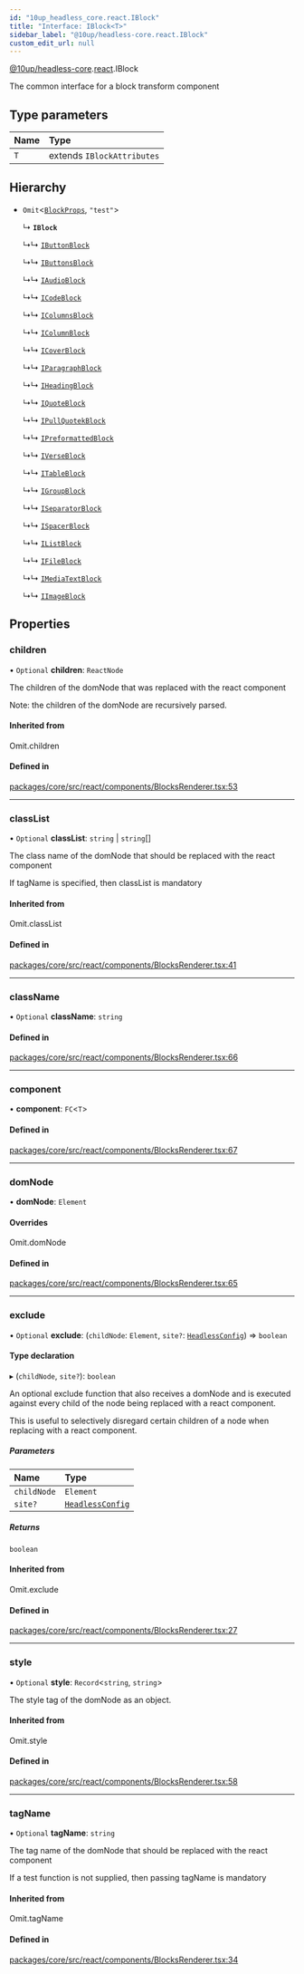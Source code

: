 ```yaml
---
id: "10up_headless_core.react.IBlock"
title: "Interface: IBlock<T>"
sidebar_label: "@10up/headless-core.react.IBlock"
custom_edit_url: null
---
```


[@10up/headless-core](../modules/10up_headless_core.md).[react](../namespaces/10up_headless_core.react.md).IBlock

The common interface for a block transform component

## Type parameters

| Name | Type |
| :------ | :------ |
| `T` | extends `IBlockAttributes` |

## Hierarchy

- `Omit`<[`BlockProps`](10up_headless_core.react.BlockProps.md), ``"test"``\>

  ↳ **`IBlock`**

  ↳↳ [`IButtonBlock`](10up_headless_core.react.IButtonBlock.md)

  ↳↳ [`IButtonsBlock`](10up_headless_core.react.IButtonsBlock.md)

  ↳↳ [`IAudioBlock`](10up_headless_core.react.IAudioBlock.md)

  ↳↳ [`ICodeBlock`](10up_headless_core.react.ICodeBlock.md)

  ↳↳ [`IColumnsBlock`](10up_headless_core.react.IColumnsBlock.md)

  ↳↳ [`IColumnBlock`](10up_headless_core.react.IColumnBlock.md)

  ↳↳ [`ICoverBlock`](10up_headless_core.react.ICoverBlock.md)

  ↳↳ [`IParagraphBlock`](10up_headless_core.react.IParagraphBlock.md)

  ↳↳ [`IHeadingBlock`](10up_headless_core.react.IHeadingBlock.md)

  ↳↳ [`IQuoteBlock`](10up_headless_core.react.IQuoteBlock.md)

  ↳↳ [`IPullQuotekBlock`](10up_headless_core.react.IPullQuotekBlock.md)

  ↳↳ [`IPreformattedBlock`](10up_headless_core.react.IPreformattedBlock.md)

  ↳↳ [`IVerseBlock`](10up_headless_core.react.IVerseBlock.md)

  ↳↳ [`ITableBlock`](10up_headless_core.react.ITableBlock.md)

  ↳↳ [`IGroupBlock`](10up_headless_core.react.IGroupBlock.md)

  ↳↳ [`ISeparatorBlock`](10up_headless_core.react.ISeparatorBlock.md)

  ↳↳ [`ISpacerBlock`](10up_headless_core.react.ISpacerBlock.md)

  ↳↳ [`IListBlock`](10up_headless_core.react.IListBlock.md)

  ↳↳ [`IFileBlock`](10up_headless_core.react.IFileBlock.md)

  ↳↳ [`IMediaTextBlock`](10up_headless_core.react.IMediaTextBlock.md)

  ↳↳ [`IImageBlock`](10up_headless_core.react.IImageBlock.md)

## Properties

### children

• `Optional` **children**: `ReactNode`

The children of the domNode that was replaced with the react component

Note: the children of the domNode are recursively parsed.

#### Inherited from

Omit.children

#### Defined in

[packages/core/src/react/components/BlocksRenderer.tsx:53](https://github.com/10up/headless/blob/5293da0/packages/core/src/react/components/BlocksRenderer.tsx#L53)

___

### classList

• `Optional` **classList**: `string` \| `string`[]

The class name of the domNode that should be replaced with the react component

If tagName is specified, then classList is mandatory

#### Inherited from

Omit.classList

#### Defined in

[packages/core/src/react/components/BlocksRenderer.tsx:41](https://github.com/10up/headless/blob/5293da0/packages/core/src/react/components/BlocksRenderer.tsx#L41)

___

### className

• `Optional` **className**: `string`

#### Defined in

[packages/core/src/react/components/BlocksRenderer.tsx:66](https://github.com/10up/headless/blob/5293da0/packages/core/src/react/components/BlocksRenderer.tsx#L66)

___

### component

• **component**: `FC`<`T`\>

#### Defined in

[packages/core/src/react/components/BlocksRenderer.tsx:67](https://github.com/10up/headless/blob/5293da0/packages/core/src/react/components/BlocksRenderer.tsx#L67)

___

### domNode

• **domNode**: `Element`

#### Overrides

Omit.domNode

#### Defined in

[packages/core/src/react/components/BlocksRenderer.tsx:65](https://github.com/10up/headless/blob/5293da0/packages/core/src/react/components/BlocksRenderer.tsx#L65)

___

### exclude

• `Optional` **exclude**: (`childNode`: `Element`, `site?`: [`HeadlessConfig`](../modules/10up_headless_core.md#headlessconfig)) => `boolean`

#### Type declaration

▸ (`childNode`, `site?`): `boolean`

An optional exclude function that also receives a domNode and is executed against every child
of the node being replaced with a react component.

This is useful to selectively disregard certain children of a node when replacing with a react component.

##### Parameters

| Name | Type |
| :------ | :------ |
| `childNode` | `Element` |
| `site?` | [`HeadlessConfig`](../modules/10up_headless_core.md#headlessconfig) |

##### Returns

`boolean`

#### Inherited from

Omit.exclude

#### Defined in

[packages/core/src/react/components/BlocksRenderer.tsx:27](https://github.com/10up/headless/blob/5293da0/packages/core/src/react/components/BlocksRenderer.tsx#L27)

___

### style

• `Optional` **style**: `Record`<`string`, `string`\>

The style tag of the domNode as an object.

#### Inherited from

Omit.style

#### Defined in

[packages/core/src/react/components/BlocksRenderer.tsx:58](https://github.com/10up/headless/blob/5293da0/packages/core/src/react/components/BlocksRenderer.tsx#L58)

___

### tagName

• `Optional` **tagName**: `string`

The tag name of the domNode that should be replaced with the react component

If a test function is not supplied, then passing tagName is mandatory

#### Inherited from

Omit.tagName

#### Defined in

[packages/core/src/react/components/BlocksRenderer.tsx:34](https://github.com/10up/headless/blob/5293da0/packages/core/src/react/components/BlocksRenderer.tsx#L34)
